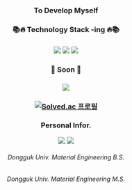 ### <div align="center">To Develop Myself</div>
### <div align="center">📚🔥 Technology Stack -ing 🔥📚</div>
### <div align="center"><img src="https://img.shields.io/badge/-Python-brightgreen"/>  <img src="https://img.shields.io/badge/-C++-blue"/>  <img src="https://img.shields.io/badge/-SQL-important"/></div>
### <div align="center">🌱 Soon 🌱</div>
### <div align="center"><img src="https://img.shields.io/badge/-R-Critical"/></div>


### <div align="center">[![Solved.ac 프로필](http://mazassumnida.wtf/api/v2/generate_badge?boj=heylosa)](https://solved.ac/heylosa)</div>

### <div align="center">Personal Infor.</div>
<div align="center"><a href="https://instagram.com/heylosa_" target="_blank"><img src="https://img.shields.io/badge/Instagram-E4405F?style=flat-square&logo=Instagram&logoColor=white"/></a> <a href="https://blog.naver.com/heylosa_" target="_blank"><img src="https://img.shields.io/badge/Blog-00B336?style=flat-square&logo=Blogger&logoColor=white"/></a>


<h6 align="center">Dongguk Univ. Material Engineering B.S.</h6>
<h6 align="center">Dongguk Univ. Material Engineering M.S.</h6>
